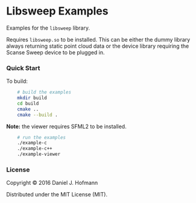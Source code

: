 # Libsweep Examples

Examples for the `libsweep` library.

Requires `libsweep.so` to be installed.
This can be either the dummy library always returning static point cloud data or the device library requiring the Scanse Sweep device to be plugged in.

### Quick Start

To build: 

```bash
    # build the examples
    mkdir build
    cd build
    cmake ..
    cmake --build .
```

**Note:** the viewer requires SFML2 to be installed.


```bash
    # run the examples
    ./example-c
    ./example-c++
    ./example-viewer
```

### License

Copyright © 2016 Daniel J. Hofmann

Distributed under the MIT License (MIT).
